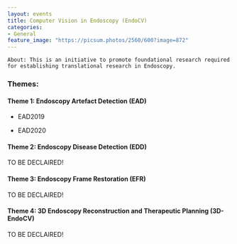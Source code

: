 ```yaml
---
layout: events
title: Computer Vision in Endoscopy (EndoCV)
categories:
- General
feature_image: "https://picsum.photos/2560/600?image=872"
---
```


```
About: This is an initiative to promote foundational research required for establishing translational research in Endoscopy.
```

### Themes:

#### Theme 1: Endoscopy Artefact Detection (EAD)

- EAD2019

- EAD2020

#### Theme 2: Endoscopy Disease Detection (EDD)

TO BE DECLAIRED!


#### Theme 3: Endoscopy Frame Restoration (EFR) 

TO BE DECLAIRED!


#### Theme 4: 3D Endoscopy Reconstruction and Therapeutic Planning (3D-EndoCV)

TO BE DECLAIRED!


